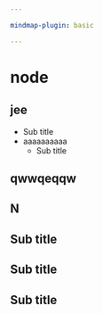 ```yaml
---

mindmap-plugin: basic

---
```


# node

## jee
- Sub title
- aaaaaaaaaa
   - Sub title

## qwwqeqqw

## N

## Sub title

## Sub title

## Sub title